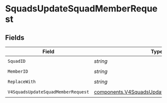 # SquadsUpdateSquadMemberRequest


## Fields

| Field                                                                                                      | Type                                                                                                       | Required                                                                                                   | Description                                                                                                |
| ---------------------------------------------------------------------------------------------------------- | ---------------------------------------------------------------------------------------------------------- | ---------------------------------------------------------------------------------------------------------- | ---------------------------------------------------------------------------------------------------------- |
| `SquadID`                                                                                                  | *string*                                                                                                   | :heavy_check_mark:                                                                                         | N/A                                                                                                        |
| `MemberID`                                                                                                 | *string*                                                                                                   | :heavy_check_mark:                                                                                         | N/A                                                                                                        |
| `ReplaceWith`                                                                                              | *string*                                                                                                   | :heavy_check_mark:                                                                                         | N/A                                                                                                        |
| `V4SquadsUpdateSquadMemberRequest`                                                                         | [components.V4SquadsUpdateSquadMemberRequest](../../models/components/v4squadsupdatesquadmemberrequest.md) | :heavy_check_mark:                                                                                         | N/A                                                                                                        |